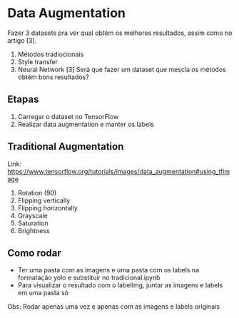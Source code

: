 # Data Augmentation
Fazer 3 datasets pra ver qual obtém os melhores resultados, assim como no artigo [3].
1. Métodos tradiocionais
2. Style transfer
3. Neural Network [3]
Será que fazer um dataset que mescla os métodos obtém bons resultados?

## Etapas
1. Carregar o dataset no TensorFlow
2. Realizar data augmentation e manter os labels

## Traditional Augmentation
Link: https://www.tensorflow.org/tutorials/images/data_augmentation#using_tfimage

1. Rotation (90)
2. Flipping vertically
3. Flipping horizontally
4. Grayscale
5. Saturation
6. Brightness

## Como rodar
* Ter uma pasta com as imagens e uma pasta com os labels na formatação yolo e substituir no tradicional.ipynb
* Para visualizar o resultado com o labelImg, juntar as imagens e labels em uma pasta só

Obs: Rodar apenas uma vez e apenas com as imagens e labels originais 
